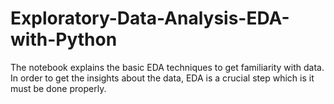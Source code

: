 # Exploratory-Data-Analysis-EDA-with-Python
The notebook explains the basic EDA techniques to get familiarity with data. In order to get the insights about the data, EDA is a crucial step which is it must be done properly.
